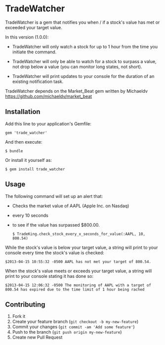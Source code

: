# TradeWatcher

TradeWatcher is a gem that notifies you when / if a stock's value has met or exceeded your target value.

In this version (1.0.0):

* TradeWatcher will only watch a stock for up to 1 hour from the time you initiate the command.

* TradeWatcher will only be able to watch for a stock to surpass a value, not drop below a value (you can monitor long states, not short).

* TradeWatcher will print updates to your console for the duration of an existing notification task.

TradeWatcher depends on the Market_Beat gem written by Michaeldv https://github.com/michaeldv/market_beat

## Installation

Add this line to your application's Gemfile:

    gem 'trade_watcher'

And then execute:

    $ bundle

Or install it yourself as:

    $ gem install trade_watcher

## Usage

  The following command will set up an alert that:
  
  * Checks the market value of AAPL (Apple Inc. on Nasdaq) 
  * every 10 seconds 
  * to see if the value has surpassed $800.00.
  
        $ TradeKing.check_stock_every_x_seconds_for_value(:AAPL, 10, 800.54)
    
While the stock's value is below your target value, a string will print to your console every time the stock's value is checked:

    $2013-04-15 10:55:32 -0500 AAPL has not met your target of 800.54.
    
When the stock's value meets or exceeds your target value, a string will print to your console stating it has done so:

    $2013-04-15 12:06:32 -0500 The monitoring of AAPL with a target of 800.54 has expired due to the time limit of 1 hour being rached

  


## Contributing

1. Fork it
2. Create your feature branch (`git checkout -b my-new-feature`)
3. Commit your changes (`git commit -am 'Add some feature'`)
4. Push to the branch (`git push origin my-new-feature`)
5. Create new Pull Request
